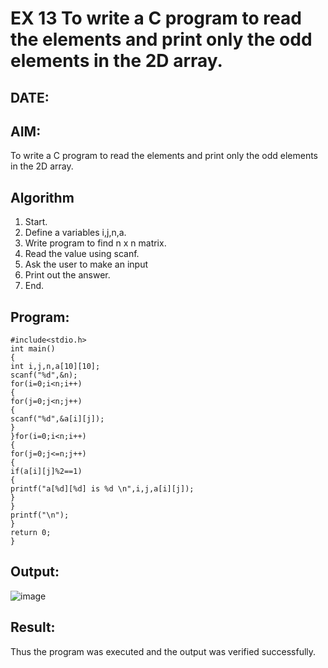 # EX 13 To write a C program to read the elements and print only the odd elements in the 2D array.
## DATE:
## AIM:
To write a C program to read the elements and print only the odd elements in the 2D array.

## Algorithm
1. Start.
2. Define a variables i,j,n,a.
3. Write program to find n x n matrix.
4. Read the value using scanf.
5. Ask the user to make an input
6. Print out the answer.
7. End.
## Program:
```
#include<stdio.h> 
int main()
{
int i,j,n,a[10][10];
scanf("%d",&n); 
for(i=0;i<n;i++)
{
for(j=0;j<n;j++)
{
scanf("%d",&a[i][j]);
}
}for(i=0;i<n;i++)
{
for(j=0;j<=n;j++)
{
if(a[i][j]%2==1)
{
printf("a[%d][%d] is %d \n",i,j,a[i][j]);
}
}
printf("\n");
}
return 0;
}
```

## Output:
![image](https://github.com/user-attachments/assets/25db6f35-3cf8-4734-b980-5c5857edfc99)




## Result:
Thus the program was executed and the output was verified successfully.
